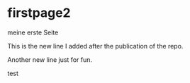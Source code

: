 # firstpage2
 meine erste Seite
 
This is the new line I added after the publication of the repo.

Another new line just for fun.

test